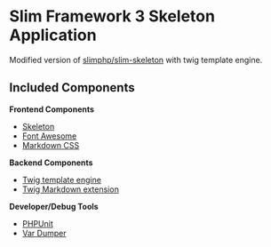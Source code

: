 # Slim Framework 3 Skeleton Application

Modified version of [slimphp/slim-skeleton](https://github.com/slimphp/Slim-Skeleton) with twig template engine.

## Included Components

**Frontend Components**

- [Skeleton](https://github.com/dhg/Skeleton)
- [Font Awesome](https://github.com/FortAwesome/Font-Awesome)
- [Markdown CSS](https://github.com/sindresorhus/github-markdown-css)

**Backend Components**

- [Twig template engine](https://packagist.org/packages/twig/twig)
- [Twig Markdown extension](https://packagist.org/packages/jralph/twig-markdown)

**Developer/Debug Tools**

- [PHPUnit](https://packagist.org/packages/phpunit/phpunit)
- [Var Dumper](https://packagist.org/packages/symfony/var-dumper)
